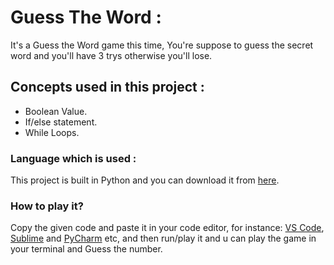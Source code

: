 # Guess The Word :
It's a Guess the Word game this time, You're suppose to guess the secret word and you'll have 3 trys otherwise you'll lose.

## Concepts used in this project :
* Boolean Value.
* If/else statement.
* While Loops.

### Language which is used :
This project is built in Python and you can download it from [here](https://www.python.org/downloads/).

### How to play it?
Copy the given code and paste it in your code editor, for instance: [VS Code](https://code.visualstudio.com/), [Sublime](https://www.sublimetext.com/) and [PyCharm](https://www.jetbrains.com/pycharm/) etc, and then run/play it and u can play the game in your terminal and Guess the number.


